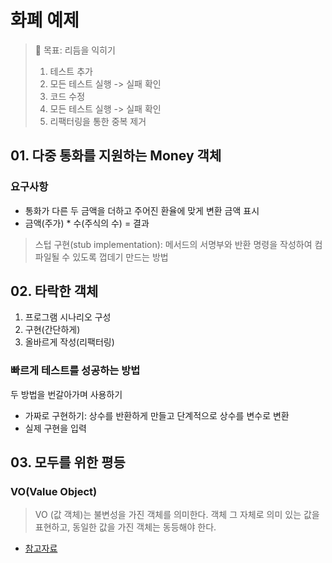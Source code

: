 # 화폐 예제

> 🚀 목표: 리듬을 익히기
>
> 1. 테스트 추가
> 2. 모든 테스트 실행 -> 실패 확인
> 3. 코드 수정
> 4. 모든 테스트 실행 -> 실패 확인
> 5. 리팩터링을 통한 중복 제거

## 01. 다중 통화를 지원하는 Money 객체

### 요구사항

- 통화가 다른 두 금액을 더하고 주어진 환율에 맞게 변환 금액 표시
- 금액(주가) * 수(주식의 수) = 결과

> 스텁 구현(stub implementation): 메서드의 서명부와 반환 명령을 작성하여 컴파일될 수 있도록 껍데기 만드는 방법

## 02. 타락한 객체

1. 프로그램 시나리오 구성
2. 구현(간단하게)
3. 올바르게 작성(리팩터링)

### 빠르게 테스트를 성공하는 방법

두 방법을 번갈아가며 사용하기

- 가짜로 구현하기: 상수를 반환하게 만들고 단계적으로 상수를 변수로 변환
- 실제 구현을 입력

## 03. 모두를 위한 평등

### VO(Value Object)

> VO (값 객체)는 불변성을 가진 객체를 의미한다. 객체 그 자체로 의미 있는 값을 표현하고, 동일한 값을 가진 객체는 동등해야 한다.

- [참고자료](https://hudi.blog/value-object/) 
